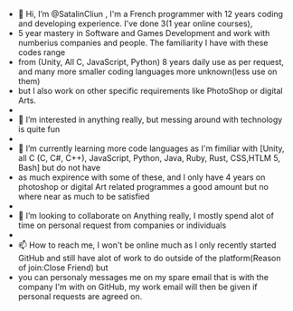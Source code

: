 - 👋 Hi, I’m @SatalinCliun , I'm a French programmer with 12 years coding and developing experience. I've done 3(1 year online courses),
-  5 year mastery in Software and Games Development and work with numberius companies and people. The familiarity I have with these codes range 
- from (Unity, All C, JavaScript, Python) 8 years daily use as per request, and many more smaller coding languages more unknown(less use on them)
- but I also work on other specific requirements like PhotoShop or digital Arts.
-  
- 👀 I’m interested in anything really, but messing around with technology is quite fun
- 
- 🌱 I’m currently learning more code languages as I'm fimiliar with [Unity, all C (C, C#, C++), JavaScript, Python, Java, Ruby, Rust, CSS,HTLM 5, Bash] but do not have
- as much expirence with some of these, and I only have 4 years on photoshop or digital Art related programmes a good amount but no where near as much to be satisfied 
- 
- 💞️ I’m looking to collaborate on Anything really, I mostly spend alot of time on personal request from companies or individuals 
- 
- 📫 How to reach me, I won't be online much as I only recently started GitHub and still have alot of work to do outside of the platform(Reason of join:Close Friend) but
- you can personaly messages me on my spare email that is with the company I'm with on GitHub, my work email will then be given if personal requests are agreed on.
<!---
SatalinCliun/SatalinCliun is a ✨ special ✨ repository because its `README.md` (this file) appears on your GitHub profile.
You can click the Preview link to take a look at your changes.
--->
